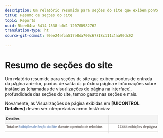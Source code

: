 ```yaml
---
description: Um relatório resumido para seções do site que exibem pontos de entrada da página anterior, pontos de saída da próxima página e informações sobre instâncias (chamadas de visualizações de página na interface), profundidade das seções do site, tempo gasto nas seções e mais.
title: Resumo de seções do site
topic: Reports
uuid: 5bee04ea-5414-4538-b0d1-120700982762
translation-type: ht
source-git-commit: 99ee24efaa517e8da700c67818c111c4aa90dc02

---
```



# Resumo de seções do site

Um relatório resumido para seções do site que exibem pontos de entrada da página anterior, pontos de saída da próxima página e informações sobre instâncias (chamadas de visualizações de página na interface), profundidade das seções do site, tempo gasto nas seções e mais.

Novamente, as Visualizações de página exibidas em **[!UICONTROL Detalhes]** devem ser interpretadas como Instâncias:

![](assets/site_sec_summ.png)

